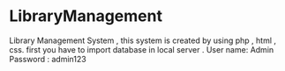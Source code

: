 # LibraryManagement
Library Management System , this system is created by using php , html , css.
first you have to import database in local server .
User name: Admin
Password : admin123
